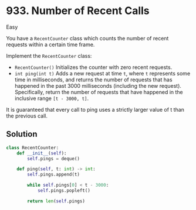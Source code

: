 # 933. Number of Recent Calls

Easy

You have a `RecentCounter` class which counts the number of recent requests
within a certain time frame.

Implement the `RecentCounter` class:

- `RecentCounter()` Initializes the counter with zero recent requests.
- `int ping(int t)` Adds a new request at time `t`, where `t` represents some
  time in milliseconds, and returns the number of requests that has happened in
  the past 3000 milliseconds (including the new request). Specifically, return
  the number of requests that have happened in the inclusive range
  `[t - 3000, t]`.

It is guaranteed that every call to ping uses a strictly larger value of t than
the previous call.

## Solution

```python
class RecentCounter:
    def __init__(self):
        self.pings = deque()

    def ping(self, t: int) -> int:
        self.pings.append(t)

        while self.pings[0] < t - 3000:
            self.pings.popleft()

        return len(self.pings)
```
